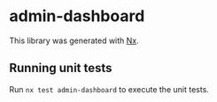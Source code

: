 # admin-dashboard

This library was generated with [Nx](https://nx.dev).

## Running unit tests

Run `nx test admin-dashboard` to execute the unit tests.
